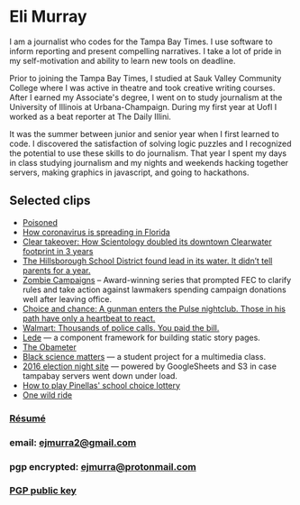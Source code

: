 # Eli Murray

I am a journalist who codes for the Tampa Bay Times. I use software to inform reporting and present compelling narratives. I take a lot of pride in my self-motivation and ability to learn new tools on deadline.

Prior to joining the Tampa Bay Times, I studied at Sauk Valley Community College where I was active in theatre and took creative writing courses. After I earned my Associate's degree, I went on to study journalism at the University of Illinois at Urbana-Champaign. During my first year at UofI I worked as a beat reporter at The Daily Illini.

It was the summer between junior and senior year when I first learned to code. I discovered the satisfaction of solving logic puzzles and I recognized the potential to use these skills to do journalism. That year I spent my days in class studying journalism and my nights and weekends hacking together servers, making graphics in javascript, and going to hackathons.

## Selected clips
* [Poisoned](https://projects.tampabay.com/projects/2021/investigations/lead-factory/gopher-workers/)
* [How coronavirus is spreading in Florida](https://projects.tampabay.com/projects/data/coronavirus/)
* [Clear takeover: How Scientology doubled its downtown Clearwater footprint in 3 years](https://projects.tampabay.com/projects/2019/investigations/scientology-clearwater-real-estate/)
* [The Hillsborough School District found lead in its water. It didn’t tell parents for a year.](https://projects.tampabay.com/projects/2018/investigations/school-lead/hillsborough-disclosure/)
* [Zombie Campaigns](https://projects.tampabay.com/projects/2018/investigations/zombie-campaigns/spending-millions-after-office/) – Award-winning series that prompted FEC to clarify rules and take action against lawmakers spending campaign donations well after leaving office.
* [Choice and chance: A gunman enters the Pulse nightclub. Those in his path have only a heartbeat to react.](http://www.tampabay.com/pulse)
* [Walmart: Thousands of police calls. You paid the bill.](http://www.tampabay.com/walmartcops)
* [Lede](https://github.com/tbtimes/lede) — a component framework for building static story pages.
* [The Obameter](http://www.tampabay.com/obameter)
* [Black science matters](http://blacksciencematters.com) — a student project for a multimedia class.
* [2016 election night site](http://www.tampabay.com/projects/2016/politics/election-night-results/) — powered by GoogleSheets and S3 in case tampabay servers went down under load.
* [How to play Pinellas' school choice lottery](http://www.tampabay.com/projects/2016/education/pinellas-school-choice-application-guide/)
* [One wild ride](http://www.tampabay.com/projects/2015/features/one-wild-ride/)

### [Résumé](./assets/resume_emurray.pdf)
### email: ejmurra2@gmail.com
### pgp encrypted: ejmurra@protonmail.com
### [PGP public key](/assets/emurray-pgp.asc)
